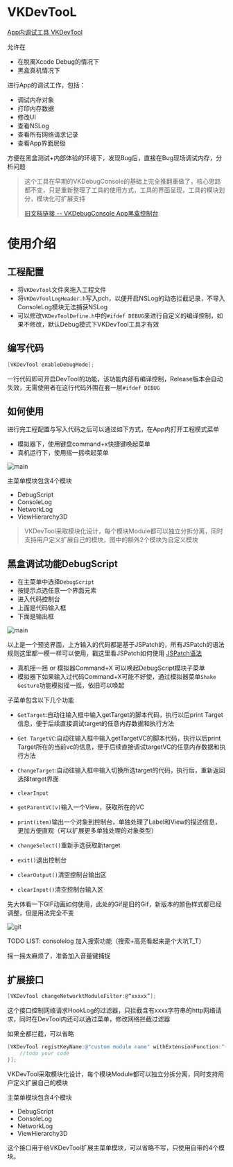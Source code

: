 # VKDevTooL

[App内调试工具 VKDevTool](https://github.com/Awhisper/VKDevTool)

允许在

- 在脱离Xcode Debug的情况下
- 黑盒真机情况下

进行App的调试工作，包括：

- 调试内存对象
- 打印内存数据
- 修改UI
- 查看NSLog
- 查看所有网络请求记录
- 查看App界面层级

方便在黑盒测试+内部体验的环境下，发现Bug后，直接在Bug现场调试内存，分析问题


>这个工具在早期的VKDebugConsole的基础上完全推翻重做了，核心思路都不变，只是重新整理了工具的使用方式，工具的界面呈现，工具的模块划分，模块化可扩展支持
>
>[旧文档链接 -- VKDebugConsole App黑盒控制台](http://awhisper.github.io/2016/05/22/VKDebugConsole-App%E9%BB%91%E7%9B%92%E6%8E%A7%E5%88%B6%E5%8F%B0/)

# 使用介绍
<!--more-->

## 工程配置

- 将`VKDevTool`文件夹拖入工程文件
- 将`VKDevToolLogHeader.h`写入pch，以便开启NSLog的动态拦截记录，不导入ConsoleLog模块无法捕获NSLog
- 可以修改`VKDevToolDefine.h`中的`#ifdef DEBUG`来进行自定义的编译控制，如果不修改，默认Debug模式下VKDevTool工具才有效

## 编写代码

```objectivec
[VKDevTool enableDebugMode];
```

一行代码即可开启DevTool的功能，该功能内部有编译控制，Release版本会自动失效，无需使用者在这行代码外围在套一层`#ifdef DEBUG`


## 如何使用

进行完工程配置与写入代码之后可以通过如下方式，在App内打开工程模式菜单

- 模拟器下，使用键盘command+x快捷键唤起菜单
- 真机运行下，使用摇一摇唤起菜单


![main](http://o7bhtwerg.bkt.clouddn.com/devtoolmain.jpeg)


主菜单模块包含4个模块
- DebugScript
- ConsoleLog
- NetworkLog
- ViewHierarchy3D

>VKDevTool采取模块化设计，每个模块Module都可以独立分拆分离，同时支持用户定义扩展自己的模块，图中的额外2个模块为自定义模块


## 黑盒调试功能DebugScript

- 在主菜单中选择`DebugScript`
- 按提示点选任意一个界面元素
- 进入代码控制台
- 上面是代码输入框
- 下面是输出框

![main](http://o7bhtwerg.bkt.clouddn.com/devscript1.jpeg)


以上是一个预览界面，上方输入的代码都是基于JSPatch的，所有JSPatch的语法规则这里都一模一样可以使用，戳这里看JSPatch如何使用 [JSPatch语法](https://github.com/bang590/JSPatch/wiki)

- 真机摇一摇 or 模拟器Command+X 可以唤起DebugScript模块子菜单
- 模拟器下如果输入过代码Command+X可能不好使，通过模拟器菜单`Shake Gesture`功能模拟摇一摇，依旧可以唤起

子菜单包含以下几个功能

- `GetTarget`:自动往输入框中输入getTarget的脚本代码，执行以后print Target信息，便于后续直接调试target的任意内存数据和执行方法
- `Get TargetVC`:自动往输入框中输入getTargetVC的脚本代码，执行以后print Target所在的当前vc的信息，便于后续直接调试targetVC的任意内存数据和执行方法
- `ChangeTarget`:自动往输入框中输入切换所选target的代码，执行后，重新返回选择target界面
- `clearInput`

- `getParentVC(v)`输入一个View，获取所在的VC
- `print(item)`输出一个对象到控制台，单独处理了Label和View的描述信息，更加方便直观（可以扩展更多单独处理的对象类型）
- `changeSelect()`重新手选获取新target
- `exit()`退出控制台
- `clearOutput()`清空控制台输出区
- `clearInput()`清空控制台输入区

先大体看一下GIF动画如何使用，此处的Gif是旧的Gif，新版本的颜色样式都已经调整，但是用法完全不变

![git](http://ww2.sinaimg.cn/mw690/678c3e91jw1f4cejgkcipg20900gfasa.gif)



TODO LIST:
consolelog 加入搜索功能（搜索+高亮看起来是个大坑T_T）

摇一摇太麻烦了，准备加入音量键捕捉

## 扩展接口

```objectivec
[VKDevTool changeNetworktModuleFilter:@“xxxxx”];
```
这个接口控制网络请求HookLog的过滤器，只拦截含有xxxx字符串的http网络请求，同时在DevTool内还可以通过菜单，修改网络拦截过滤器

如果全都拦截，可以省略


```objectivec
[VKDevTool registKeyName:@"custom module name" withExtensionFunction:^{
    //todo your code
}];
```
VKDevTool采取模块化设计，每个模块Module都可以独立分拆分离，同时支持用户定义扩展自己的模块

主菜单模块包含4个模块

- DebugScript
- ConsoleLog
- NetworkLog
- ViewHierarchy3D

这个接口用于给VKDevTool扩展主菜单模块，可以省略不写，只使用自带的4个模块。
